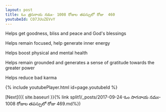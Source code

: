 ```yaml
---
layout: post
title: ఓం త్రసనాయ నమః- 1008 రోజుల తపస్సులో రోజు  460
youtubeId: CO7JUuZEVvY
---
```

 
 
Helps get goodness, bliss and peace and God's blessings
 
Helps remain focused, help generate inner energy 
 
Helps boost physical and mental health 
 
Helps remain grounded and generates a sense of gratitude towards the greater power 
 
Helps reduce bad karma
 
 
 
 


{% include youtubePlayer.html id=page.youtubeId %}
 
[Next]({{ site.baseurl }}{% link  split1/_posts/2017-09-24-ఓం సాగనాయ నమః- 1008 రోజుల తపస్సులో రోజు  469.md%})
 
